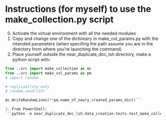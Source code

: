 # Instructions (for myself) to use the make_collection.py script

0. Activate the virtual environment with all the needed modules
1. Copy and change one of the dictionary in make_col_params.py with the intended parameters
(when specifing the path assume you are in the directory from where you're launching the command)
2. Place yourself outside the near_duplicate_doc_lsh directory,
make a python script with:
```python
from ..src import make_collection as mc
from ..src import make_col_params as pm
# import random

# replicability only
# random.seed(123)

mc.WriteRandomLines(**pm.name_of_newly_created_params_dict)```

3. From PowerShell: 
```python -m near_duplicate_doc_lsh.data_creation.tests.test_make_collection```